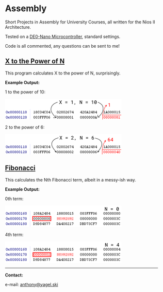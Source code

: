 # Assembly
Short Projects in Assembly for University Courses, all written for the Nios II Architecture.

Tested on a [DE0-Nano Microcontroller](https://www.terasic.com.tw/cgi-bin/page/archive.pl?Language=English&No=593), standard settings.

Code is all commented, any questions can be sent to me!

## [X to the Power of N](https://github.com/asyagelski/Assembly/tree/master/1_XpowN)

This program calculates X to the power of N, surprisingly.

**Example Output:**

1 to the power of 10:

![alt text](https://github.com/asyagelski/Assembly/blob/master/1_XpowN/1to10.png)

2 to the power of 6:

![alt text](https://github.com/asyagelski/Assembly/blob/master/1_XpowN/2to6.png)

## [Fibonacci](https://github.com/asyagelski/Assembly/tree/master/2_Fibonacci)

This calculates the Nth Fibonacci term, albeit in a messy-ish way.

**Example Output:**

0th term:

![alt text](https://github.com/asyagelski/Assembly/blob/master/2_Fibonacci/n0.png)

4th term:

![alt text](https://github.com/asyagelski/Assembly/blob/master/2_Fibonacci/n4.png)

---

**Contact:**

e-mail: anthony@yagel.ski

